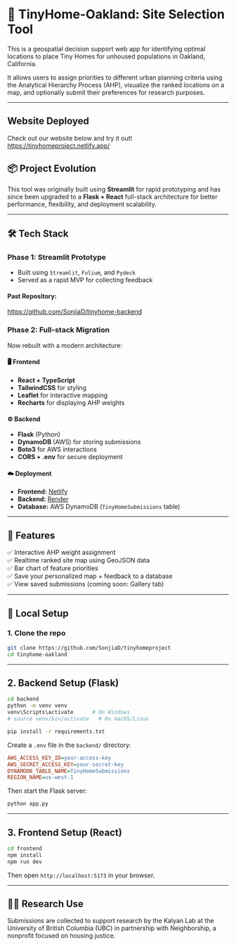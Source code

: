 # 🏡 TinyHome-Oakland: Site Selection Tool

This is a geospatial decision support web app for identifying optimal locations to place Tiny Homes for unhoused populations in Oakland, California.

It allows users to assign priorities to different urban planning criteria using the Analytical Hierarchy Process (AHP), visualize the ranked locations on a map, and optionally submit their preferences for research purposes.

---
## Website Deployed
Check out our website below and try it out!
https://tinyhomeproject.netlify.app/

## 📦 Project Evolution

This tool was originally built using **Streamlit** for rapid prototyping and has since been upgraded to a **Flask + React** full-stack architecture for better performance, flexibility, and deployment scalability.

---

## 🛠 Tech Stack

### Phase 1: Streamlit Prototype
- Built using `Streamlit`, `Folium`, and `Pydeck`
- Served as a rapid MVP for collecting feedback

#### Past Repository:
https://github.com/SonjiaD/tinyhome-backend

### Phase 2: Full-stack Migration
Now rebuilt with a modern architecture:

#### 🖥️ Frontend
- **React + TypeScript**
- **TailwindCSS** for styling
- **Leaflet** for interactive mapping
- **Recharts** for displaying AHP weights

#### ⚙️ Backend
- **Flask** (Python)
- **DynamoDB** (AWS) for storing submissions
- **Boto3** for AWS interactions
- **CORS + .env** for secure deployment

#### ☁️ Deployment
- **Frontend:** [Netlify](https://www.netlify.com/)
- **Backend:** [Render](https://render.com/)
- **Database:** AWS DynamoDB (`TinyHomeSubmissions` table)

---

## 🧪 Features

✅ Interactive AHP weight assignment  
✅ Realtime ranked site map using GeoJSON data  
✅ Bar chart of feature priorities  
✅ Save your personalized map + feedback to a database  
✅ View saved submissions (coming soon: Gallery tab)  

---


## 🚀 Local Setup

### 1. Clone the repo

```bash
git clone https://github.com/SonjiaD/tinyhomeproject
cd tinyhome-oakland
```

---

## 2. Backend Setup (Flask)

```bash
cd backend
python -m venv venv
venv\Scripts\activate      # On Windows
# source venv/bin/activate   # On macOS/Linux

pip install -r requirements.txt
```

Create a `.env` file in the `backend/` directory:

```ini
AWS_ACCESS_KEY_ID=your-access-key
AWS_SECRET_ACCESS_KEY=your-secret-key
DYNAMODB_TABLE_NAME=TinyHomeSubmissions
REGION_NAME=us-west-1
```

Then start the Flask server:

```bash
python app.py
```

---

## 3. Frontend Setup (React)

```bash
cd frontend
npm install
npm run dev
```

Then open `http://localhost:5173` in your browser.

---


## 👩‍🔬 Research Use

Submissions are collected to support research by the Kalyan Lab at the University of British Columbia (UBC) in partnership with Neighborship, a nonprofit focused on housing justice.

